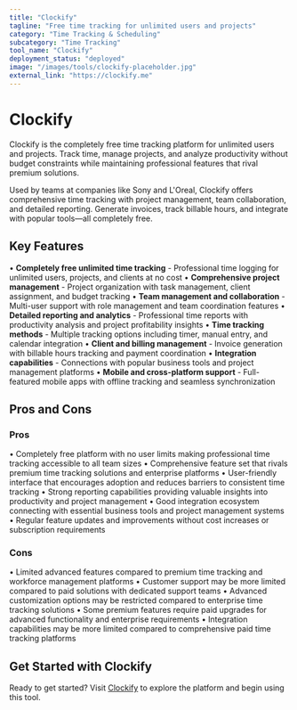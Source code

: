 ```yaml
---
title: "Clockify"
tagline: "Free time tracking for unlimited users and projects"
category: "Time Tracking & Scheduling"
subcategory: "Time Tracking"
tool_name: "Clockify"
deployment_status: "deployed"
image: "/images/tools/clockify-placeholder.jpg"
external_link: "https://clockify.me"
---
```


# Clockify

Clockify is the completely free time tracking platform for unlimited users and projects. Track time, manage projects, and analyze productivity without budget constraints while maintaining professional features that rival premium solutions.

Used by teams at companies like Sony and L'Oreal, Clockify offers comprehensive time tracking with project management, team collaboration, and detailed reporting. Generate invoices, track billable hours, and integrate with popular tools—all completely free.

## Key Features

• **Completely free unlimited time tracking** - Professional time logging for unlimited users, projects, and clients at no cost
• **Comprehensive project management** - Project organization with task management, client assignment, and budget tracking
• **Team management and collaboration** - Multi-user support with role management and team coordination features
• **Detailed reporting and analytics** - Professional time reports with productivity analysis and project profitability insights
• **Time tracking methods** - Multiple tracking options including timer, manual entry, and calendar integration
• **Client and billing management** - Invoice generation with billable hours tracking and payment coordination
• **Integration capabilities** - Connections with popular business tools and project management platforms
• **Mobile and cross-platform support** - Full-featured mobile apps with offline tracking and seamless synchronization

## Pros and Cons

### Pros
• Completely free platform with no user limits making professional time tracking accessible to all team sizes
• Comprehensive feature set that rivals premium time tracking solutions and enterprise platforms
• User-friendly interface that encourages adoption and reduces barriers to consistent time tracking
• Strong reporting capabilities providing valuable insights into productivity and project management
• Good integration ecosystem connecting with essential business tools and project management systems
• Regular feature updates and improvements without cost increases or subscription requirements

### Cons
• Limited advanced features compared to premium time tracking and workforce management platforms
• Customer support may be more limited compared to paid solutions with dedicated support teams
• Advanced customization options may be restricted compared to enterprise time tracking solutions
• Some premium features require paid upgrades for advanced functionality and enterprise requirements
• Integration capabilities may be more limited compared to comprehensive paid time tracking platforms

## Get Started with Clockify

Ready to get started? Visit [Clockify](https://clockify.me/) to explore the platform and begin using this tool.